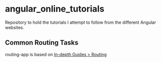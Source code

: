 # angular_online_tutorials
Repository to hold the tutorials I attempt to follow from the different Angular websites.

## Common Routing Tasks
routing-app is based on [In-depth Guides > Routing](https://angular.dev/guide/routing/common-router-tasks)